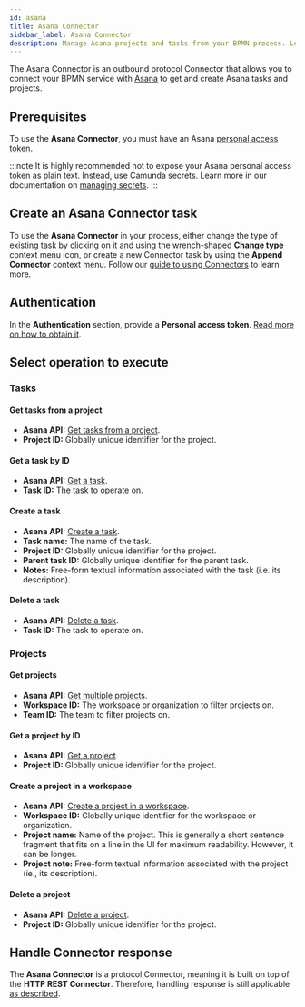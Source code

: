 ```yaml
---
id: asana
title: Asana Connector
sidebar_label: Asana Connector
description: Manage Asana projects and tasks from your BPMN process. Learn how to create an Asana Connector task, and get started.
---
```


The Asana Connector is an outbound protocol Connector that allows you to connect your BPMN service with [Asana](https://asana.com/) to get and create Asana tasks and projects.

## Prerequisites

To use the **Asana Connector**, you must have an Asana [personal access token](https://developers.asana.com/docs/personal-access-token).

:::note
It is highly recommended not to expose your Asana personal access token as plain text. Instead, use Camunda secrets. Learn more in our documentation on [managing secrets](/components/console/manage-clusters/manage-secrets.md).
:::

## Create an Asana Connector task

To use the **Asana Connector** in your process, either change the type of existing task by clicking on it and using
the wrench-shaped **Change type** context menu icon, or create a new Connector task by using the **Append Connector** context menu.
Follow our [guide to using Connectors](/components/connectors/use-connectors/index.md) to learn more.

## Authentication

In the **Authentication** section, provide a **Personal access token**. [Read more on how to obtain it](https://developers.asana.com/docs/personal-access-token).

## Select operation to execute

### Tasks

#### Get tasks from a project

- **Asana API:** [Get tasks from a project](https://developers.asana.com/reference/gettasksforproject).
- **Project ID:** Globally unique identifier for the project.

#### Get a task by ID

- **Asana API:** [Get a task](https://developers.asana.com/reference/gettask).
- **Task ID:** The task to operate on.

#### Create a task

- **Asana API:** [Create a task](https://developers.asana.com/reference/createtask).
- **Task name:** The name of the task.
- **Project ID:** Globally unique identifier for the project.
- **Parent task ID:** Globally unique identifier for the parent task.
- **Notes:** Free-form textual information associated with the task (i.e. its description).

#### Delete a task

- **Asana API:** [Delete a task](https://developers.asana.com/reference/deletetask).
- **Task ID:** The task to operate on.

### Projects

#### Get projects

- **Asana API:** [Get multiple projects](https://developers.asana.com/reference/getprojects).
- **Workspace ID:** The workspace or organization to filter projects on.
- **Team ID:** The team to filter projects on.

#### Get a project by ID

- **Asana API:** [Get a project](https://developers.asana.com/reference/getproject).
- **Project ID:** Globally unique identifier for the project.

#### Create a project in a workspace

- **Asana API:** [Create a project in a workspace](https://developers.asana.com/reference/createprojectforworkspace).
- **Workspace ID:** Globally unique identifier for the workspace or organization.
- **Project name:** Name of the project. This is generally a short sentence fragment that fits on a line in the UI for maximum readability. However, it can be longer.
- **Project note:** Free-form textual information associated with the project (ie., its description).

#### Delete a project

- **Asana API:** [Delete a project](https://developers.asana.com/reference/deleteproject).
- **Project ID:** Globally unique identifier for the project.

## Handle Connector response

The **Asana Connector** is a protocol Connector, meaning it is built on top of the **HTTP REST Connector**. Therefore,
handling response is still applicable [as described](/components/connectors/protocol/rest.md#response).
